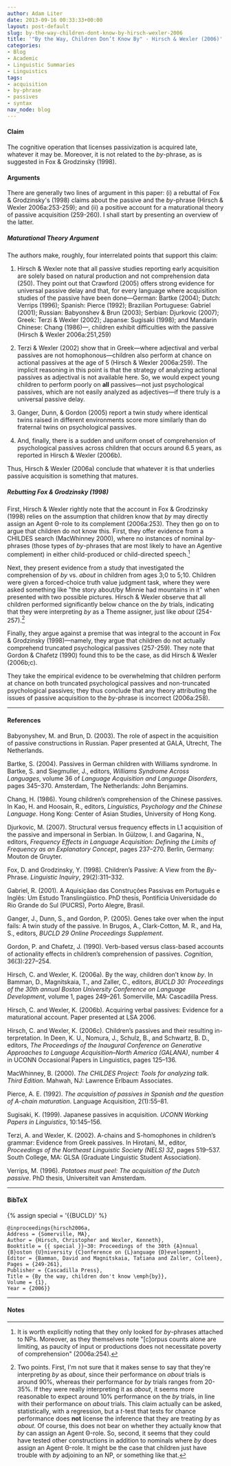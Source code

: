 ```yaml
---
author: Adam Liter
date: 2013-09-16 00:33:33+00:00
layout: post-default
slug: by-the-way-children-dont-know-by-hirsch-wexler-2006
title: '"By the Way, Children Don’t Know By" - Hirsch & Wexler (2006)'
categories:
- Blog
- Academic
- Linguistic Summaries
- Linguistics
tags:
- acquisition
- by-phrase
- passives
- syntax
nav_node: blog
---
```


#### Claim

The cognitive operation that licenses passivization is acquired late, whatever it may be. Moreover, it is not related to the _by_-phrase, as is suggested in Fox & Grodzinsky (1998).

#### Arguments

There are generally two lines of argument in this paper: (i) a rebuttal of Fox & Grodzinsky's (1998) claims about the passive and the _by_-phrase (Hirsch & Wexler 2006a:253-259); and (ii) a positive account for a maturational theory of passive acquisition (259-260). I shall start by presenting an overview of the latter.

##### Maturational Theory Argument

The authors make, roughly, four interrelated points that support this claim:
	
  1. Hirsch & Wexler note that all passive studies reporting early acquisition are solely based on natural production and not comprehension data (250). They point out that Crawford (2005) offers strong evidence for universal passive delay and that, for every language where acquisition studies of the passive have been done&mdash;German: Bartke (2004); Dutch: Verrips (1996); Spanish: Pierce (1992); Brazilian Portuguese: Gabriel (2001); Russian: Babyonshev & Brun (2003); Serbian: Djurkovic (2007); Greek: Terzi & Wexler (2002); Japanse: Sugisaki (1998); and Mandarin Chinese: Chang (1986)&mdash;, children exhibit difficulties with the passive (Hirsch & Wexler 2006a:251,259)

  2. Terzi & Wexler (2002) show that in Greek&mdash;where adjectival and verbal passives are not homophonous&mdash;children also perform at chance on actional passives at the age of 5 (Hirsch & Wexler 2006a:259). The implicit reasoning in this point is that the strategy of analyzing actional passives as adjectival is not available here. So, we would expect young children to perform poorly on **all** passives&mdash;not just psychological passives, which are not easily analyzed as adjectives&mdash;if there truly is a universal passive delay.
	
  3. Ganger, Dunn, & Gordon (2005) report a twin study where identical twins raised in different environments score more similarly than do fraternal twins on psychological passives.
	
  4. And, finally, there is a sudden and uniform onset of comprehension of psychological passives across children that occurs around 6.5 years, as reported in Hirsch & Wexler (2006b).

Thus, Hirsch & Wexler (2006a) conclude that whatever it is that underlies passive acquisition is something that matures.

##### Rebutting Fox & Grodzinsky (1998)

First, Hirsch & Wexler rightly note that the account in Fox & Grodzinsky (1998) relies on the assumption that children know that _by_ may directly assign an Agent Θ-role to its complement (2006a:253). They then go on to argue that children do not know this. First, they offer evidence from a CHILDES search (MacWhinney 2000), where no instances of nominal _by_-phrases (those types of _by_-phrases that are most likely to have an Agentive complement) in either child-produced or child-directed speech.[^1]

Next, they present evidence from a study that investigated the comprehension of _by_ vs. _about_ in children from ages 3;0 to 5;10. Children were given a forced-choice truth value judgment task, where they were asked something like "the story about/by Minnie had mountains in it" when presented with two possible pictures. Hirsch & Wexler observe that all children performed significantly below chance on the _by_ trials, indicating that they were interpreting _by_ as a Theme assigner, just like _about_ (254-257).[^2]

Finally, they argue against a premise that was integral to the account in Fox & Grodzinsky (1998)&mdash;namely, they argue that children do not actually comprehend truncated psychological passives (257-259). They note that Gordon & Chafetz (1990) found this to be the case, as did Hirsch & Wexler (2006b;c).

They take the empirical evidence to be overwhelming that children perform at chance on both truncated psychological passives and non-truncated psychological passives; they thus conclude that any theory attributing the issues of passive acquisition to the _by_-phrase is incorrect (2006a:258).

* * * 

#### References

Babyonyshev, M. and Brun, D. (2003). The role of aspect in the acquisition of passive constructions in Russian. Paper presented at GALA, Utrecht, The Netherlands.

Bartke, S. (2004). Passives in German children with Williams syndrome. In Bartke, S. and Siegmuller, J., editors, _Williams Syndrome Across Languages_, volume 36 of _Language Acquisition and Language Disorders_, pages 345–370. Amsterdam, The Netherlands: John Benjamins.

Chang, H. (1986). Young children’s comprehension of the Chinese passives. In Kao, H. and Hoosain, R., editors, _Linguistics, Psychology and the Chinese Language_. Hong Kong: Center of Asian Studies, University of Hong Kong.

Djurkovic, M. (2007). Structural versus frequency effects in L1 acquisition of the passive and impersonal in Serbian. In Gülzow, I. and Gagarina, N., editors, _Frequency Effects in Language Acquisition: Defining the Limits of Frequency as an Explanatory Concept_, pages 237–270. Berlin, Germany: Mouton de Gruyter.

Fox, D. and Grodzinsky, Y. (1998). Children’s Passive: A View from the _By_-Phrase. _Linguistic Inquiry_, 29(2):311–332.

Gabriel, R. (2001). A Aquisiçãao das Construções Passivas em Português e Inglês: Um Estudo Translingüístico. PhD thesis, Pontifícia Universidade do Rio Grande do Sul (PUCRS), Porto Alegre, Brasil.

Ganger, J., Dunn, S., and Gordon, P. (2005). Genes take over when the input fails: A twin study of the passive. In Brugos, A., Clark-Cotton, M. R., and Ha, S., editors, _BUCLD 29 Online Proceedings Supplement_.

Gordon, P. and Chafetz, J. (1990). Verb-based versus class-based accounts of actionality effects in children’s comprehension of passives. _Cognition_, 36(3):227–254.

Hirsch, C. and Wexler, K. (2006a). By the way, children don’t know _by_. In Bamman, D., Magnitskaia, T., and Zaller, C., editors, _BUCLD 30: Proceedings of the 30th annual Boston University Conference on Language Development_, volume 1, pages 249–261. Somerville, MA: Cascadilla Press.

Hirsch, C. and Wexler, K. (2006b). Acquiring verbal passives: Evidence for a maturational account. Paper presented at LSA 2006.

Hirsch, C. and Wexler, K. (2006c). Children’s passives and their resulting in- terpretation. In Deen, K. U., Nomura, J., Schulz, B., and Schwartz, B. D., editors, _The Proceedings of the Inaugural Conference on Generative Approaches to Language Acquisition–North America (GALANA)_, number 4 in UCONN Occasional Papers in Linguistics, pages 125–136.

MacWhinney, B. (2000). _The CHILDES Project: Tools for analyzing talk. Third Edition_. Mahwah, NJ: Lawrence Erlbaum Associates.

Pierce, A. E. (1992). _The acquisition of passives in Spanish and the question of A-chain maturation_. Language Acquisition, 2(1):55–81.

Sugisaki, K. (1999). Japanese passives in acquisition. _UCONN Working Papers in Linguistics_, 10:145–156.

Terzi, A. and Wexler, K. (2002). A-chains and S-homophones in children’s grammar: Evidence from Greek passives. In Hirotani, M., editor, _Proceedings of the Northeast Linguistic Society (NELS) 32_, pages 519–537. South College, MA: GLSA (Graduate Linguistic Student Association).

Verrips, M. (1996). _Potatoes must peel: The acquisition of the Dutch passive_. PhD thesis, Universiteit van Amsterdam.

* * * 

#### BibTeX

<!-- for some reason the raw tag doesn't seem to work to solve this problem-->
{% assign special = '{{BUCLD}' %}

    @inproceedings{hirsch2006a,
    Address = {Somerville, MA},
    Author = {Hirsch, Christopher and Wexler, Kenneth},
    Booktitle = {{ special }}~30: Proceedings of the 30th {A}nnual {B}oston {U}niversity {C}onference on {L}anguage {D}evelopment},
    Editor = {Bamman, David and Magnitskaia, Tatiana and Zaller, Colleen},
    Pages = {249-261},
    Publisher = {Cascadilla Press},
    Title = {By the way, children don't know \emph{by}},
    Volume = {1},
    Year = {2006}}

* * *

#### Notes

[^1]: It is worth explicitly noting that they only looked for _by_-phrases attached to NPs. Moreover, as they themselves note "[c]orpus counts alone are limiting, as paucity of input or productions does not necessitate poverty of comprehension" (2006a:254).
	
[^2]: Two points. First, I'm not sure that it makes sense to say that they're interpreting _by_ as _about_, since their performance on _about_ trials is around 90%, whereas their performance for _by_ trials ranges from 20-35%. If they were really interpreting it as _about_, it seems more reasonable to expect around 10% performance on the _by_ trials, in line with their performance on _about_ trials. This claim actually can be asked, statistically, with a regression, but a _t_-test that tests for chance performance does **not** license the inference that they are treating _by_ as _about_. Of course, this does not bear on whether they actually know that _by_ can assign an Agent Θ-role. So, second, it seems that they could have tested other constructions in addition to nominals where _by_ does assign an Agent Θ-role. It might be the case that children just have trouble with _by_ adjoining to an NP, or something like that.
